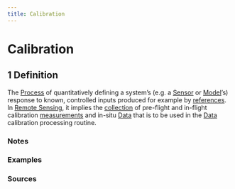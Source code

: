 ```yaml
---
title: Calibration
---
```


# Calibration

## 1 Definition

The [Process](../process) of quantitatively defining a system’s (e.g. a [Sensor](../sensor) or [Model](../model)’s) response to known, controlled inputs produced for example by [references](../reference). In [Remote Sensing](../remote_sensing), it implies the [collection](../collection) of pre-flight and in-flight calibration [measurements](../measurement) and in-situ [Data](../data) that is to be used in the [Data](../data) calibration processing routine.

### Notes 

### Examples 

### Sources

